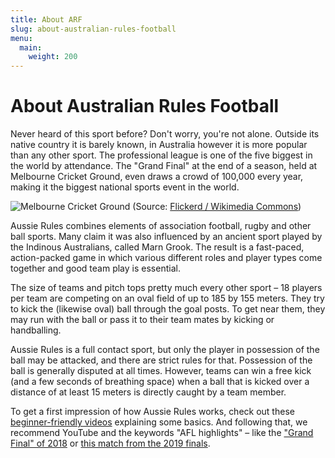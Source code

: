 ```yaml
---
title: About ARF
slug: about-australian-rules-football
menu: 
  main:
    weight: 200
---
```


# About Australian Rules Football

Never heard of this sport before?
Don't worry, you're not alone.
Outside its native country it is barely known,
in Australia however it is more popular than any other sport.
The professional league is one of the five biggest in the world by attendance.
The "Grand Final" at the end of a season, held at Melbourne Cricket Ground,
even draws a crowd of 100,000 every year,
making it the biggest national sports event in the world.

![Melbourne Cricket Ground](/images/mcg.jpg)
(Source: [Flickerd / Wikimedia Commons](https://commons.wikimedia.org/wiki/File:2017_AFL_Grand_Final_panorama_during_national_anthem.jpg))

Aussie Rules combines elements of association football,
rugby and other ball sports.
Many claim it was also influenced by an ancient sport
played by the Indinous Australians, called Marn Grook.
The result is a fast-paced, action-packed game
in which various different roles and player types come together
and good team play is essential. 

The size of teams and pitch tops pretty much every other sport –
18 players per team are competing on an oval field of up to 185 by 155 meters.
They try to kick the (likewise oval) ball through the goal posts.
To get near them, they may run with the ball
or pass it to their team mates by kicking or handballing.

Aussie Rules is a full contact sport,
but only the player in possession of the ball may be attacked,
and there are strict rules for that.
Possession of the ball is generally disputed at all times.
However, teams can win a free kick
(and a few seconds of breathing space)
when a ball that is kicked over a distance of at least 15 meters
is directly caught by a team member.

To get a first impression of how Aussie Rules works,
check out these [beginner-friendly videos](https://afleurope.org/play-afl/)
explaining some basics.
And following that, we recommend YouTube and the keywords "AFL highlights" –
like the ["Grand Final" of 2018](https://youtu.be/JirTw6MLblY)
or [this match from the 2019 finals](https://youtu.be/1Bil6tkLu-A).
